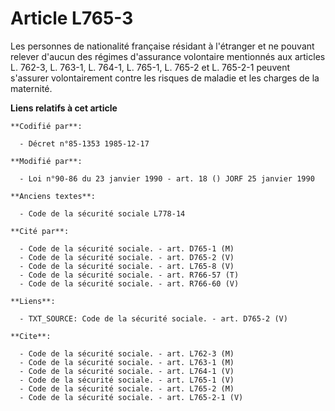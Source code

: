 # Article L765-3

Les personnes de nationalité française résidant à l'étranger et ne pouvant relever d'aucun des régimes d'assurance volontaire
mentionnés aux articles L. 762-3, L. 763-1, L. 764-1, L. 765-1, L. 765-2 et L. 765-2-1 peuvent s'assurer volontairement
contre les risques de maladie et les charges de la maternité.

**Liens relatifs à cet article**

	**Codifié par**:

	  - Décret n°85-1353 1985-12-17

	**Modifié par**:

	  - Loi n°90-86 du 23 janvier 1990 - art. 18 () JORF 25 janvier 1990

	**Anciens textes**:

	  - Code de la sécurité sociale L778-14

	**Cité par**:

	  - Code de la sécurité sociale. - art. D765-1 (M)
	  - Code de la sécurité sociale. - art. D765-2 (V)
	  - Code de la sécurité sociale. - art. L765-8 (V)
	  - Code de la sécurité sociale. - art. R766-57 (T)
	  - Code de la sécurité sociale. - art. R766-60 (V)

	**Liens**:

	  - TXT_SOURCE: Code de la sécurité sociale. - art. D765-2 (V)

	**Cite**:

	  - Code de la sécurité sociale. - art. L762-3 (M)
	  - Code de la sécurité sociale. - art. L763-1 (M)
	  - Code de la sécurité sociale. - art. L764-1 (V)
	  - Code de la sécurité sociale. - art. L765-1 (V)
	  - Code de la sécurité sociale. - art. L765-2 (M)
	  - Code de la sécurité sociale. - art. L765-2-1 (V)
